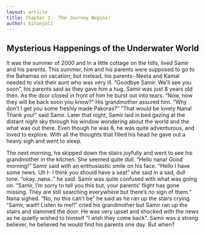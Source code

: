 ```yaml
---
layout: article
title: Chapter 1 - The Journey Begins!
author: Gitanjali
---
```


<h2 style="text-align: center;">Mysterious Happenings of the Underwater World</h2>

It was the summer of 2000 and In a little cottage on the hills, lived Samir and his parents. This summer, him and his parents were supposed to go to the Bahamas on vacation; but instead, his parents- Neeta and Kamal needed to visit their aunt who was very ill. “Goodbye Samir. We’ll see you soon”, his parents said as they gave him a hug. Samir was just 8 years old then. As the door closed in front of him he burst out into tears. “Now, now they will be back soon you know?” His grandmother assured him. “Why don’t I get you some freshly made Pakoras?” “That would be lovely Nana! Thank you!” said Samir. Later that night, Samir laid in bed gazing at the distant night sky through his window wondering about the world and the what was out there. Even though he was 8, he was quite adventurous, and loved to explore. With all the thoughts that filled his head he gave out a heavy sigh and went to sleep.

 The next morning, he skipped down the stairs joyfully and went to see his grandmother in the kitchen. She seemed quite dull. “Hello nana! Good morning!” Samir said with an enthusiastic smile on his face. “Hello I have some news. Uh I- I think you should have a seat” she said in a sad, dull tone. “okay..nana..” he said. Samir was quite confused with what was going on. “Samir, I’m sorry to tell you this but, your parents’ flight has gone missing. They are still searching everywhere but there’s no sign of them.” Nana sighed. “No, no this can’t be” he said as he ran up the stairs crying. “Samir, wait!! Listen to me!!” cried his grandmother but Samir ran up the stairs and slammed the door. He was very upset and shocked with the news as he quietly wished to himself “I wish they come back”.  Samir was a strong believer, he believed he would find his parents one day. But when?
